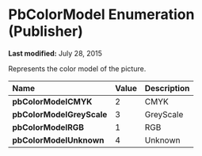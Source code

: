 
# PbColorModel Enumeration (Publisher)

 **Last modified:** July 28, 2015

Represents the color model of the picture.


|**Name**|**Value**|**Description**|
|:-----|:-----|:-----|
| **pbColorModelCMYK**|2|CMYK|
| **pbColorModelGreyScale**|3|GreyScale|
| **pbColorModelRGB**|1|RGB|
| **pbColorModelUnknown**|4|Unknown|
